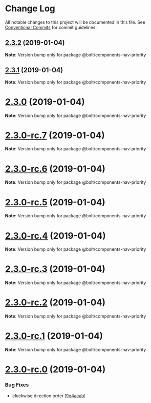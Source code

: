 # Change Log

All notable changes to this project will be documented in this file.
See [Conventional Commits](https://conventionalcommits.org) for commit guidelines.

## [2.3.2](https://github.com/bolt-design-system/bolt/tree/master/packages/components/bolt-nav-priority/compare/v2.3.1...v2.3.2) (2019-01-04)

**Note:** Version bump only for package @bolt/components-nav-priority





## [2.3.1](https://github.com/bolt-design-system/bolt/tree/master/packages/components/bolt-nav-priority/compare/v2.3.0...v2.3.1) (2019-01-04)

**Note:** Version bump only for package @bolt/components-nav-priority





# [2.3.0](https://github.com/bolt-design-system/bolt/tree/master/packages/components/bolt-nav-priority/compare/v2.3.0-rc.7...v2.3.0) (2019-01-04)

**Note:** Version bump only for package @bolt/components-nav-priority





# [2.3.0-rc.7](https://github.com/bolt-design-system/bolt/tree/master/packages/components/bolt-nav-priority/compare/v2.3.0-rc.6...v2.3.0-rc.7) (2019-01-04)

**Note:** Version bump only for package @bolt/components-nav-priority





# [2.3.0-rc.6](https://github.com/bolt-design-system/bolt/tree/master/packages/components/bolt-nav-priority/compare/v2.3.0-rc.5...v2.3.0-rc.6) (2019-01-04)

**Note:** Version bump only for package @bolt/components-nav-priority





# [2.3.0-rc.5](https://github.com/bolt-design-system/bolt/tree/master/packages/components/bolt-nav-priority/compare/v2.3.0-rc.4...v2.3.0-rc.5) (2019-01-04)

**Note:** Version bump only for package @bolt/components-nav-priority





# [2.3.0-rc.4](https://github.com/bolt-design-system/bolt/tree/master/packages/components/bolt-nav-priority/compare/v2.3.0-rc.3...v2.3.0-rc.4) (2019-01-04)

**Note:** Version bump only for package @bolt/components-nav-priority





# [2.3.0-rc.3](https://github.com/bolt-design-system/bolt/tree/master/packages/components/bolt-nav-priority/compare/v2.3.0-rc.2...v2.3.0-rc.3) (2019-01-04)

**Note:** Version bump only for package @bolt/components-nav-priority





# [2.3.0-rc.2](https://github.com/bolt-design-system/bolt/tree/master/packages/components/bolt-nav-priority/compare/v2.3.0-rc.1...v2.3.0-rc.2) (2019-01-04)

**Note:** Version bump only for package @bolt/components-nav-priority





# [2.3.0-rc.1](https://github.com/bolt-design-system/bolt/tree/master/packages/components/bolt-nav-priority/compare/vv2.3.0-rc.0...v2.3.0-rc.1) (2019-01-04)

**Note:** Version bump only for package @bolt/components-nav-priority





# [2.3.0-rc.0](https://github.com/bolt-design-system/bolt/tree/master/packages/components/bolt-nav-priority/compare/v2.2.1...v2.3.0-rc.0) (2019-01-04)


### Bug Fixes

* clockwise direction order ([9e4acab](https://github.com/bolt-design-system/bolt/tree/master/packages/components/bolt-nav-priority/commit/9e4acab))
